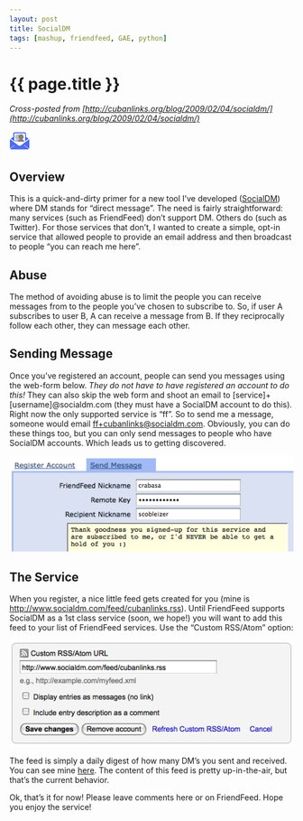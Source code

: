 ```yaml
---
layout: post
title: SocialDM
tags: [mashup, friendfeed, GAE, python]
---
```


{{ page.title }}
================
_Cross-posted from [http://cubanlinks.org/blog/2009/02/04/socialdm/](http://cubanlinks.org/blog/2009/02/04/socialdm/)_

![SocialDM icon](/images/2009-04-02-socialdm.png)

Overview
--------
This is a quick-and-dirty primer for a new tool I’ve developed ([SocialDM](http://www.socialdm.com)) where DM stands for “direct message”.  The need is fairly straightforward: many services (such as FriendFeed) don’t support DM.  Others do (such as Twitter).  For those services that don’t, I wanted to create a simple, opt-in service that allowed people to provide an email address and then broadcast to  people “you can reach me here”.

Abuse
-----
The method of avoiding abuse is to limit the people you can receive messages from to the people you’ve chosen to subscribe to.  So, if user A subscribes to user B, A can receive a message from B.  If they reciprocally follow each other, they can message each other.

Sending Message
---------------
Once you’ve registered an account, people can send you messages using the web-form below.  *They do not have to have registered an account to do this!* They can also skip the web form and shoot an email to [service]+[username]@socialdm.com (they must have a SocialDM account to do this).  Right now the only supported service is “ff”.  So to send me a message, someone would email ff+cubanlinks@socialdm.com.  Obviously, you can do these things too, but you can only send messages to people who have SocialDM accounts.  Which leads us to getting discovered.

![sending a message](/images/2009-04-02-send.png)

The Service
-----------
When you register, a nice little feed gets created for you (mine is http://www.socialdm.com/feed/cubanlinks.rss).  Until FriendFeed supports SocialDM as a 1st class service (soon, we hope!) you will want to add this feed to your list of FriendFeed services.  Use the “Custom RSS/Atom” option:

![adding a service](/images/2009-04-02-add_service.png)

The feed is simply a daily digest of how many DM’s you sent and received.  You can see mine [here](http://friendfeed.com/cubanlinks?service=feed).  The content of this feed is pretty up-in-the-air, but that’s the current behavior.

Ok, that’s it for now!  Please leave comments here or on FriendFeed.  Hope you enjoy the service!
